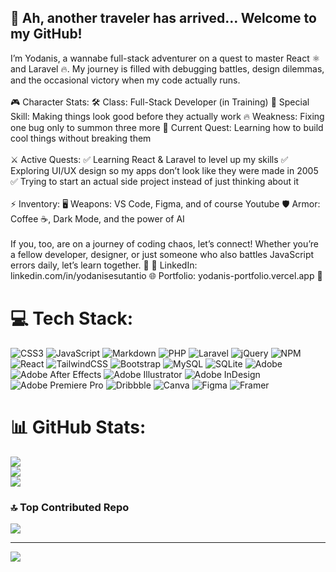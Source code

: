 ## 🏰 Ah, another traveler has arrived… Welcome to my GitHub! 

I’m Yodanis, a wannabe full-stack adventurer on a quest to master React ⚛️ and Laravel 🔥. My journey is filled with debugging battles, design dilemmas, and the occasional victory when my code actually runs.<br><br>🎮 Character Stats: 🛠️ Class: Full-Stack Developer (in Training) 🎨 Special Skill: Making things look good before they actually work 🔥 Weakness: Fixing one bug only to summon three more 📖 Current Quest: Learning how to build cool things without breaking them<br><br>⚔️ Active Quests: ✅ Learning React & Laravel to level up my skills ✅ Exploring UI/UX design so my apps don’t look like they were made in 2005 ✅ Trying to start an actual side project instead of just thinking about it<br><br>⚡ Inventory: 🖥️ Weapons: VS Code, Figma, and of course Youtube 🛡️ Armor: Coffee ☕, Dark Mode, and the power of AI<br><br>If you, too, are on a journey of coding chaos, let’s connect! Whether you’re a fellow developer, designer, or just someone who also battles JavaScript errors daily, let’s learn together. 🚀 🔗 LinkedIn: linkedin.com/in/yodanisesutantio 🌐 Portfolio: yodanis-portfolio.vercel.app 👀

# 💻 Tech Stack:
![CSS3](https://img.shields.io/badge/css3-%231572B6.svg?style=for-the-badge&logo=css3&logoColor=white) ![JavaScript](https://img.shields.io/badge/javascript-%23323330.svg?style=for-the-badge&logo=javascript&logoColor=%23F7DF1E) ![Markdown](https://img.shields.io/badge/markdown-%23000000.svg?style=for-the-badge&logo=markdown&logoColor=white) ![PHP](https://img.shields.io/badge/php-%23777BB4.svg?style=for-the-badge&logo=php&logoColor=white) ![Laravel](https://img.shields.io/badge/laravel-%23FF2D20.svg?style=for-the-badge&logo=laravel&logoColor=white) ![jQuery](https://img.shields.io/badge/jquery-%230769AD.svg?style=for-the-badge&logo=jquery&logoColor=white) ![NPM](https://img.shields.io/badge/NPM-%23CB3837.svg?style=for-the-badge&logo=npm&logoColor=white) ![React](https://img.shields.io/badge/react-%2320232a.svg?style=for-the-badge&logo=react&logoColor=%2361DAFB) ![TailwindCSS](https://img.shields.io/badge/tailwindcss-%2338B2AC.svg?style=for-the-badge&logo=tailwind-css&logoColor=white) ![Bootstrap](https://img.shields.io/badge/bootstrap-%238511FA.svg?style=for-the-badge&logo=bootstrap&logoColor=white) ![MySQL](https://img.shields.io/badge/mysql-4479A1.svg?style=for-the-badge&logo=mysql&logoColor=white) ![SQLite](https://img.shields.io/badge/sqlite-%2307405e.svg?style=for-the-badge&logo=sqlite&logoColor=white) ![Adobe](https://img.shields.io/badge/adobe-%23FF0000.svg?style=for-the-badge&logo=adobe&logoColor=white) ![Adobe After Effects](https://img.shields.io/badge/Adobe%20After%20Effects-9999FF.svg?style=for-the-badge&logo=Adobe%20After%20Effects&logoColor=white) ![Adobe Illustrator](https://img.shields.io/badge/adobe%20illustrator-%23FF9A00.svg?style=for-the-badge&logo=adobe%20illustrator&logoColor=white) ![Adobe InDesign](https://img.shields.io/badge/Adobe%20InDesign-49021F?style=for-the-badge&logo=adobeindesign&logoColor=FF3366) ![Adobe Premiere Pro](https://img.shields.io/badge/Adobe%20Premiere%20Pro-9999FF.svg?style=for-the-badge&logo=Adobe%20Premiere%20Pro&logoColor=white) ![Dribbble](https://img.shields.io/badge/Dribbble-EA4C89?style=for-the-badge&logo=dribbble&logoColor=white) ![Canva](https://img.shields.io/badge/Canva-%2300C4CC.svg?style=for-the-badge&logo=Canva&logoColor=white) ![Figma](https://img.shields.io/badge/figma-%23F24E1E.svg?style=for-the-badge&logo=figma&logoColor=white) ![Framer](https://img.shields.io/badge/Framer-black?style=for-the-badge&logo=framer&logoColor=blue)
# 📊 GitHub Stats:
![](https://github-readme-stats.vercel.app/api?username=yodanisesutantio&theme=dark&hide_border=false&include_all_commits=true&count_private=false)<br/>
![](https://nirzak-streak-stats.vercel.app/?user=yodanisesutantio&theme=dark&hide_border=false)<br/>
![](https://github-readme-stats.vercel.app/api/top-langs/?username=yodanisesutantio&theme=dark&hide_border=false&include_all_commits=true&count_private=false&layout=compact)

### 🔝 Top Contributed Repo
![](https://github-contributor-stats.vercel.app/api?username=yodanisesutantio&limit=5&theme=dark&combine_all_yearly_contributions=true)

---
[![](https://visitcount.itsvg.in/api?id=yodanisesutantio&icon=6&color=12)](https://visitcount.itsvg.in)

<!-- Proudly created with GPRM ( https://gprm.itsvg.in ) -->
